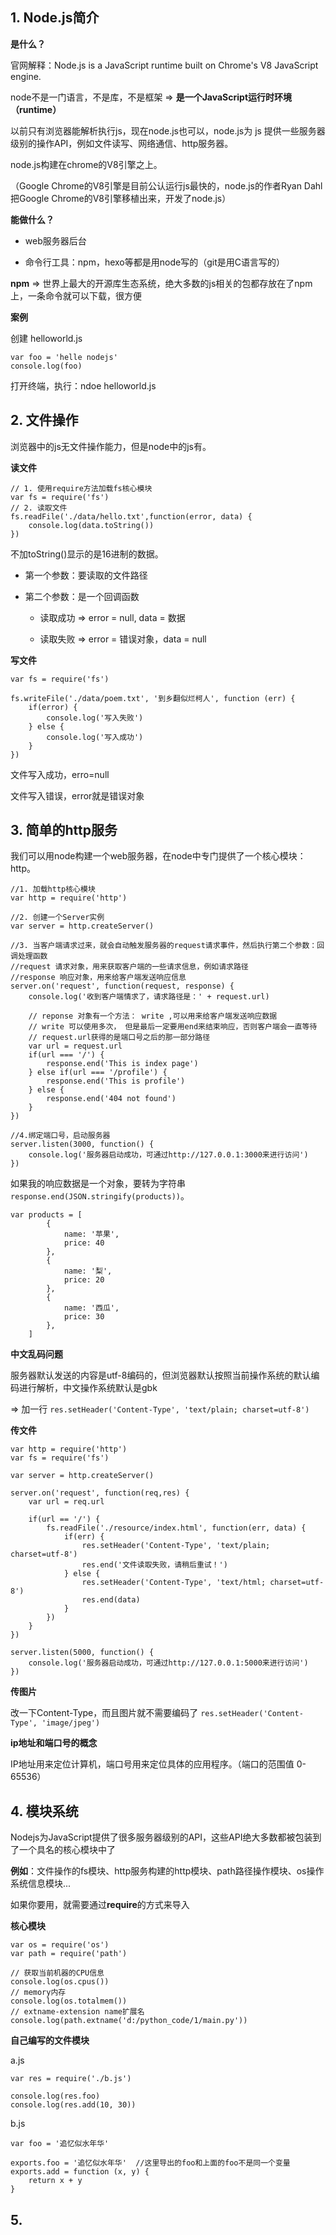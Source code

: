 ## 1. Node.js简介

**是什么？**

官网解释：Node.js is a JavaScript runtime built on Chrome's V8 JavaScript engine.

node不是一门语言，不是库，不是框架 => **是一个JavaScript运行时环境（runtime）**

以前只有浏览器能解析执行js，现在node.js也可以，node.js为 js 提供一些服务器级别的操作API，例如文件读写、网络通信、http服务器。

node.js构建在chrome的V8引擎之上。

（Google Chrome的V8引擎是目前公认运行js最快的，node.js的作者Ryan Dahl把Google Chrome的V8引擎移植出来，开发了node.js）

**能做什么？**

- web服务器后台

- 命令行工具：npm，hexo等都是用node写的（git是用C语言写的）

**npm** => 世界上最大的开源库生态系统，绝大多数的js相关的包都存放在了npm上，一条命令就可以下载，很方便

**案例**

创建 helloworld.js

```
var foo = 'helle nodejs'
console.log(foo)
```

打开终端，执行：ndoe helloworld.js

## 2. 文件操作

浏览器中的js无文件操作能力，但是node中的js有。

**读文件**

```
// 1. 使用require方法加载fs核心模块
var fs = require('fs')
// 2. 读取文件
fs.readFile('./data/hello.txt',function(error, data) {
	console.log(data.toString())
})
```

不加toString()显示的是16进制的数据。

- 第一个参数：要读取的文件路径

- 第二个参数：是一个回调函数 
  
  - 读取成功  => error = null, data = 数据
  
  - 读取失败  => error = 错误对象，data = null

**写文件**

```
var fs = require('fs')
 
fs.writeFile('./data/poem.txt', '到乡翻似烂柯人', function (err) {
	if(error) {
		console.log('写入失败')
	} else {
		console.log('写入成功')
	}
})
```

文件写入成功，erro=null

文件写入错误，error就是错误对象

## 3. 简单的http服务

我们可以用node构建一个web服务器，在node中专门提供了一个核心模块：http。

```
//1. 加载http核心模块
var http = require('http')
 
//2. 创建一个Server实例
var server = http.createServer()
 
//3. 当客户端请求过来，就会自动触发服务器的request请求事件，然后执行第二个参数：回调处理函数
//request 请求对象，用来获取客户端的一些请求信息，例如请求路径
//response 响应对象，用来给客户端发送响应信息
server.on('request', function(request, response) {
	console.log('收到客户端情求了，请求路径是：' + request.url)
 
	// reponse 对象有一个方法： write ,可以用来给客户端发送响应数据
	// write 可以使用多次， 但是最后一定要用end来结束响应，否则客户端会一直等待
	// request.url获得的是端口号之后的那一部分路径
	var url = request.url
	if(url === '/') {
		response.end('This is index page')
	} else if(url === '/profile') {
		response.end('This is profile')
	} else {
		response.end('404 not found')
	}
})
 
//4.绑定端口号，启动服务器
server.listen(3000, function() {
	console.log('服务器启动成功，可通过http://127.0.0.1:3000来进行访问')
})
```

如果我的响应数据是一个对象，要转为字符串 `response.end(JSON.stringify(products))`。

```
var products = [
		{
			name: '苹果',
			price: 40
		},
		{
			name: '梨',
			price: 20
		},
		{
			name: '西瓜',
			price: 30
		},
	]
```

**中文乱码问题**

服务器默认发送的内容是utf-8编码的，但浏览器默认按照当前操作系统的默认编码进行解析，中文操作系统默认是gbk

=> 加一行 `res.setHeader('Content-Type', 'text/plain; charset=utf-8')`

**传文件**

```
var http = require('http')
var fs = require('fs')
 
var server = http.createServer()
 
server.on('request', function(req,res) {
	var url = req.url
 
	if(url == '/') {
		fs.readFile('./resource/index.html', function(err, data) {
			if(err) {
				res.setHeader('Content-Type', 'text/plain; charset=utf-8')
				res.end('文件读取失败，请稍后重试！')
			} else {
				res.setHeader('Content-Type', 'text/html; charset=utf-8')
				res.end(data)
			}
		})
	}
})
 
server.listen(5000, function() {
	console.log('服务器启动成功，可通过http://127.0.0.1:5000来进行访问')
})
```

**传图片**

改一下Content-Type，而且图片就不需要编码了 `res.setHeader('Content-Type', 'image/jpeg')`

**ip地址和端口号的概念**

IP地址用来定位计算机，端口号用来定位具体的应用程序。（端口的范围值 0-65536）

## 4. 模块系统

Nodejs为JavaScript提供了很多服务器级别的API，这些API绝大多数都被包装到了一个具名的核心模块中了

**例如**：文件操作的fs模块、http服务构建的http模块、path路径操作模块、os操作系统信息模块...

如果你要用，就需要通过**require**的方式来导入

**核心模块**

```
var os = require('os')
var path = require('path') 
 
// 获取当前机器的CPU信息
console.log(os.cpus())
// memory内存
console.log(os.totalmem())
// extname-extension name扩展名
console.log(path.extname('d:/python_code/1/main.py'))
```

**自己编写的文件模块**

a.js

```
var res = require('./b.js')
 
console.log(res.foo)
console.log(res.add(10, 30))
```

b.js

```
var foo = '追忆似水年华'

exports.foo = '追忆似水年华'	//这里导出的foo和上面的foo不是同一个变量
exports.add = function (x, y) {
	return x + y
}
```



## 5.
